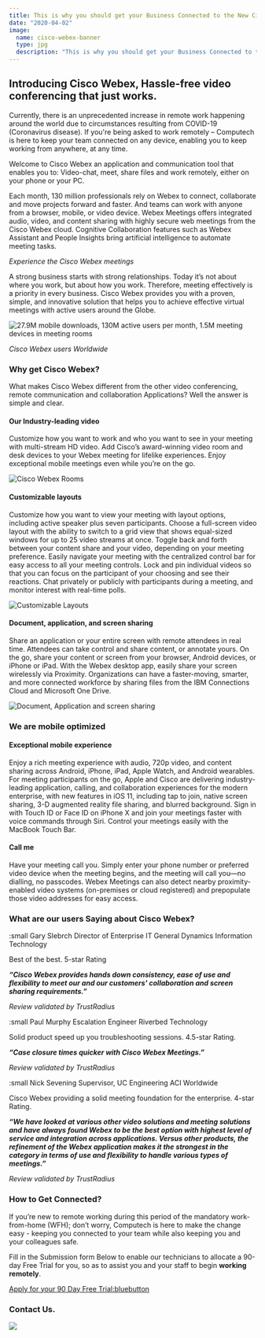 ```yaml
---
title: This is why you should get your Business Connected to the New Cisco Webex
date: "2020-04-02"
image:
  name: cisco-webex-banner
  type: jpg
  description: "This is why you should get your Business Connected to the New Cisco Webex"
---
```


## Introducing Cisco Webex, Hassle-free video conferencing that just works.

Currently, there is an unprecedented increase in remote work happening around the world due to circumstances resulting from COVID-19 (Coronavirus disease). If you're being asked to work remotely – Computech is here to keep your team connected on any device, enabling you to keep working from anywhere, at any time.

Welcome to Cisco Webex an application and communication tool that enables you to: Video-chat, meet, share files and work remotely, either on your phone or your PC.

Each month, 130 million professionals rely on Webex to connect, collaborate and move projects forward and faster. And teams can work with anyone from a browser, mobile, or video device. Webex Meetings offers integrated audio, video, and content sharing with highly secure web meetings from the Cisco Webex cloud. Cognitive Collaboration features such as Webex Assistant and People Insights bring artificial intelligence to automate meeting tasks.

<span data-video="0XsVUyCscVw" class="video"></span>

<!-- {{< video "0XsVUyCscVw" >}} -->

_Experience the Cisco Webex meetings_

A strong business starts with strong relationships. Today it’s not about where you work, but about how you work. Therefore, meeting effectively is a priority in every business. Cisco Webex provides you with a proven, simple, and innovative solution that helps you to achieve effective virtual meetings with active users around the Globe.

![27.9M mobile downloads, 130M active users per month, 1.5M meeting devices in meeting rooms](/news/cicso-webex-download-statistic.jpg)

_Cisco Webex users Worldwide_

### Why get Cisco Webex?

What makes Cisco Webex different from the other video conferencing, remote communication and collaboration Applications? Well the answer is simple and clear.

#### Our Industry-leading video

Customize how you want to work and who you want to see in your meeting with multi-stream HD video. Add Cisco’s award-winning video room and desk devices to your Webex meeting for lifelike experiences. Enjoy exceptional mobile meetings even while you’re on the go. 

![Cisco Webex Rooms](/news/solution-overview-c22-738687_0.png)

#### Customizable layouts

Customize how you want to view your meeting with layout options, including active speaker plus seven participants. Choose a full-screen video layout with the ability to switch to a grid view that shows equal-sized windows for up to 25 video streams at once. Toggle back and forth between your content share and your video, depending on your meeting preference. Easily navigate your meeting with the centralized control bar for easy access to all your meeting controls. Lock and pin individual videos so that you can focus on the participant of your choosing and see their reactions. Chat privately or publicly with participants during a meeting, and monitor interest with real-time polls.
 
![Customizable Layouts](/news/solution-overview-c22-738687_1.png.jpeg)

#### Document, application, and screen sharing

Share an application or your entire screen with remote attendees in real time. Attendees can take control and share content, or annotate yours. On the go, share your content or screen from your browser, Android devices, or iPhone or iPad. With the Webex desktop app, easily share your screen wirelessly via Proximity. Organizations can have a faster-moving, smarter, and more connected workforce by sharing files from the IBM Connections Cloud and Microsoft One Drive.
         
![Document, Application and screen sharing](/news/solution-overview-c22-738687_2.png.jpeg)

### We are mobile optimized
#### Exceptional mobile experience

Enjoy a rich meeting experience with audio, 720p video, and content sharing across Android, iPhone, iPad, Apple Watch, and Android wearables. For meeting participants on the go, Apple and Cisco are delivering industry-leading application, calling, and collaboration experiences for the modern enterprise, with new features in iOS 11, including tap to join, native screen sharing, 3-D augmented reality file sharing, and blurred background. Sign in with Touch ID or Face ID on iPhone X and join your meetings faster with voice commands through Siri. Control your meetings easily with the MacBook Touch Bar.

#### Call me

Have your meeting call you. Simply enter your phone number or preferred video device when the meeting begins, and the meeting will call you—no dialling, no passcodes. Webex Meetings can also detect nearby proximity-enabled video systems (on-premises or cloud registered) and prepopulate those video addresses for easy access.

### What are our users Saying about Cisco Webex?

:small Gary Slebrch Director of Enterprise IT General Dynamics Information Technology

Best of the best.  5-star Rating

___“Cisco Webex provides hands down consistency, ease of use and flexibility to meet our and our customers' collaboration and screen sharing requirements.”___

_Review validated by TrustRadius_

:small Paul Murphy Escalation Engineer Riverbed Technology

Solid product speed up you troubleshooting sessions. 4.5-star Rating.

*__“Case closure times quicker with Cisco Webex Meetings.”__*

_Review validated by TrustRadius_

:small Nick Sevening Supervisor, UC Engineering ACI Worldwide

Cisco Webex providing a solid meeting foundation for the enterprise. 4-star Rating.

*__“We have looked at various other video solutions and meeting solutions and have always found Webex to be the best option with highest level of service and integration across applications. Versus other products, the refinement of the Webex application makes it the strongest in the category in terms of use and flexibility to handle various types of meetings.”__*

_Review validated by TrustRadius_

### How to Get Connected?
If you’re new to remote working during this period of the mandatory work-from-home (WFH); don’t worry, Computech is here to make the change easy - keeping you connected to your team while also keeping you and your colleagues safe.

Fill in the Submission form Below to enable our technicians to allocate a 90-day Free Trial for you, so as to assist you and your staff to begin __working remotely__.

[Apply for your 90 Day Free Trial:bluebutton](https://forms.office.com/Pages/ResponsePage.aspx?id=-xWXcurnFEC7SOs2nD7iJaISfZVdKdZCtI07wOwEbLFURUlMQ1JUUVQwTkdTRTEyODc5QkNXQTRKUy4u)

### Contact Us.

[![](/news/cisco-webex-footer.jpg)](tel:+254717951223)
